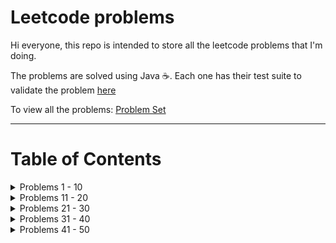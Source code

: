 # Leetcode problems

Hi everyone, this repo is intended to store all the leetcode problems that I'm doing. 

The problems are solved using Java ☕. Each one has their test suite to validate the problem [here](src/test/java/com/example/demo/)

To view all the problems: [Problem Set](https://leetcode.com/problemset/)

--- 

# Table of Contents

<details>
  <summary>Problems 1 - 10</summary>
  
  1. [Two Sum](src/main/java/com/example/demo/twosum)
  2. [Add Two Numbers](src/main/java/com/example/demo/addtwonumbers)
  3. [Longest Substring](src/main/java/com/example/demo/longestsubstring)
  4. [Median of Two Sorted Arrays](src/main/java/com/example/demo/mediantwosortedarrays)
  5. [Longest Palindromic Substring](src/main/java/com/example/demo/longestpalindromicsubstring)
  6. [Zigzag Conversion](src/main/java/com/example/demo/zigzagconversion)
  7. [Reverse Integer](src/main/java/com/example/demo/reverseinteger)
  8. [String to Integer (atoi)](src/main/java/com/example/demo/stringtointeger)
  9. [Palindrome Number](src/main/java/com/example/demo/palindromenumber)
  10. [Regular Expression Matching](src/main/java/com/example/demo/regularexpressionmatching)
</details>


<details>
  <summary>Problems 11 - 20</summary>
  
  11. [Container With Most Water](src/main/java/com/example/demo/containerwithmostwater)
  12. [Integer to Roman](src/main/java/com/example/demo/integertoroman)
  13. [Roman to Integer](src/main/java/com/example/demo/romantointeger)
  14. [Longest Common Prefix](src/main/java/com/example/demo/longestcommonprefix)
  15. [3Sum](src/main/java/com/example/demo/threesum)
  16. [3Sum Closest](src/main/java/com/example/demo/threesumclosest)
  17. [Letter Combinations of a Phone Number](src/main/java/com/example/demo/phonenumberletters)
  18. [4Sum](src/main/java/com/example/demo/foursum)
  19. [Remove Nth Node From End of List](src/main/java/com/example/demo/removennode)
  20. [Valid Parentheses](src/main/java/com/example/demo/validparentheses)
</details>

<details>
  <summary>Problems 21 - 30</summary>
  
  21. [Merge Two Sorted Lists](src/main/java/com/example/demo/mergetwosortedlist)
  22. [Generate Parentheses](src/main/java/com/example/demo/generateparentheses)
  23. [Merge k Sorted Lists](src/main/java/com/example/demo/mergeksortedlist)
  24. [Swap Nodes in Pairs](src/main/java/com/example/demo/swapnodesinpairs)
  25. [Reverse Nodes in k-Group](src/main/java/com/example/demo/reversenodeskgroup)
  26. [Remove Duplicates from Sorted Array](src/main/java/com/example/demo/removeduplicatessortedarray)
  27. [Remove Element](src/main/java/com/example/demo/removeelement)
  28. [Find the Index of the First Occurrence in a String](src/main/java/com/example/demo/indexfirstoccurrence)
  29. [Divide Two Integers](src/main/java/com/example/demo/dividetwointegers)
  30. [Substring with Concatenation of All Words](src/main/java/com/example/demo/substringwithconcatenation)
</details>

<details>
  <summary>Problems 31 - 40</summary>
  
  31. [Next Permutation](src/main/java/com/example/demo/nextpermutation)
  32. [Longest Valid Parentheses](src/main/java/com/example/demo/longestvalidparentheses)
  33. [Search in Rotated Sorted Array](src/main/java/com/example/demo/searchrotatedsortedarray)
  34. [Find First and Last Position of Element in Sorted Array](src/main/java/com/example/demo/firstlastpositionsortedarray)
  35. [Search Insert Position](src/main/java/com/example/demo/searchinsertposition)
  36. [Valid Sudoku](src/main/java/com/example/demo/validsudoku)
  37. [Sudoku Solver](src/main/java/com/example/demo/sudokusolver)
  38. [Count and Say](src/main/java/com/example/demo/countandsay)
  39. [Combination Sum](src/main/java/com/example/demo/combinationsum)
  40. [Combination Sum II](src/main/java/com/example/demo/combinationsumtwo)
</details>

<details>
  <summary>Problems 41 - 50</summary>
  
  41. [First Missing Positive](src/main/java/com/example/demo/firstmissingpositive)
  42. [Trapping Rain Water](src/main/java/com/example/demo/trappingrainwater)
  43. [Multiply Strings](src/main/java/com/example/demo/multiplystrings)
  44. [Wildcard Matching](src/main/java/com/example/demo/wildcardmatching)
  45. [Jump Game II](src/main/java/com/example/demo/jumpgametwo)
</details>
